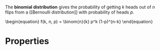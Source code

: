 The **binomial distribution** gives the probability of getting $k$ heads out of $n$ flips from a [[Bernoulli distribution]] with probability of heads $p$.

\begin{equation}
f(k, n, p) = \binom{n}{k} p^k (1-p)^{n-k}
\end{equation}

# Properties
